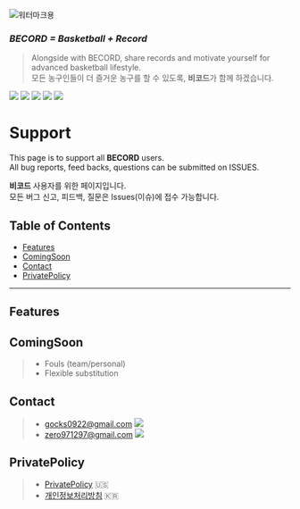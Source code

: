![워터마크용](https://user-images.githubusercontent.com/52590935/61990550-8fb64b00-b07d-11e9-97db-d59b6dcecef2.png)  

### _**BECORD = Basketball + Record**_  
> Alongside with BECORD, share records and motivate yourself for advanced basketball lifestyle.  
> 모든 농구인들이 더 즐거운 농구를 할 수 있도록, **비코드**가 함께 하겠습니다.  

<img src="https://img.shields.io/badge/Build-Pass-yellowgreen"> <img src="https://img.shields.io/badge/Version-v1.0.0-brightgreen">  <img src="https://img.shields.io/badge/Sports-Basketball-red"> <img src="https://img.shields.io/badge/Sort-Utility-blue">  <img src="https://img.shields.io/badge/Developer-HET-lightgrey">  

# **Support**  
This page is to support all **BECORD** users.  
All bug reports, feed backs, questions can be submitted on ISSUES.  

**비코드** 사용자를 위한 페이지입니다.  
모든 버그 신고, 피드백, 질문은 Issues(이슈)에 접수 가능합니다.  


## **Table of Contents**  
 - [Features](#features) 
 - [ComingSoon](#comingsoon)  
 - [Contact](#contact)  
 - [PrivatePolicy](#privatepolicy) 

- - - 
<a name="features"></a>
## **Features**  

<a name="comingsoon"></a>
## **ComingSoon**  
> - Fouls (team/personal)
> - Flexible substitution


<a name="contact"></a>
## **Contact**  
> - gocks0922@gmail.com  <img src="https://img.shields.io/badge/BECORD-Developer-lightgrey">  
> - zero971297@gmail.com  <img src="https://img.shields.io/badge/BECORD-Administrator-yellow">

<a name="privatepolicy"></a>
## **PrivatePolicy**  
> - [PrivatePolicy](https://github.com/zero9712/BecordSupport/blob/master/BecordPrivacyPolicyUS) 🇺🇸  
> - [개인정보처리방침](https://github.com/zero9712/BecordSupport/blob/master/BecordPrivacyPolicyKR) 🇰🇷  
